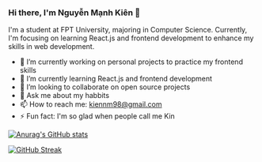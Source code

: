 ### Hi there, I'm Nguyễn Mạnh Kiên 👋
I'm a student at FPT University, majoring in Computer Science. Currently, I'm focusing on learning React.js and frontend development to enhance my skills in web development.

- 🔭 I’m currently working on personal projects to practice my frontend skills
- 🌱 I’m currently learning React.js and frontend development
- 👯 I’m looking to collaborate on open source projects
- 💬 Ask me about my habbits
- 📫 How to reach me: kiennm98@gmail.com
- ⚡ Fun fact: I'm so glad when people call me Kin

[![Anurag's GitHub stats](https://github-readme-stats.vercel.app/api?username=Kin-Xemer&show_icons=true&theme=onedark
)](https://github.com/anuraghazra/github-readme-stats)

[![GitHub Streak](http://github-readme-streak-stats.herokuapp.com?user=Kin-Xemer&theme=blood-dark&hide_border=true&border_radius=15&date_format=M%20j%5B%2C%20Y%5D)](https://git.io/streak-stats)

